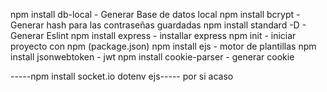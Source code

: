 npm install db-local - Generar Base de datos local
npm install bcrypt - Generar hash para las contraseñas guardadas
npm install standard -D - Generar Eslint
npm install  express - installar express
npm init - iniciar proyecto con npm (package.json)
npm install ejs - motor de plantillas 
npm install jsonwebtoken - jwt
npm install cookie-parser - generar cookie

-----npm install socket.io dotenv ejs----- por si acaso
